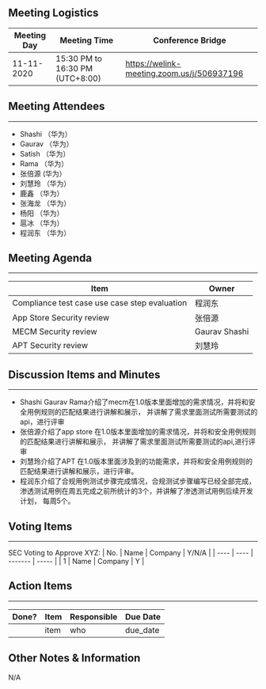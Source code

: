 ## Meeting Logistics

| Meeting Day | Meeting Time                    | Conference Bridge                          |
| ----------- | ------------------------------- | ------------------------------------------ |
| 11-11-2020  | 15:30 PM to 16:30 PM (UTC+8:00) | https://welink-meeting.zoom.us/j/506937196 |

## Meeting Attendees
** **
- Shashi （华为）
- Gaurav （华为）
- Satish （华为）
- Rama （华为）
- 张倍源 (华为）
- 刘慧玲 （华为）
- 鹿鑫 （华为）
- 张海龙 （华为）
- 杨阳 （华为）
- 扈冰 （华为）
- 程润东 （华为）




## Meeting Agenda

** **
| Item                               | Owner  |
| ---------------------------------- | ------ |
| Compliance test case use case step evaluation | 程润东 |
| App Store Security review | 张倍源 |
| MECM Security review | Gaurav Shashi |
| APT Security review | 刘慧玲 |

## Discussion Items and Minutes

** **
- Shashi Gaurav Rama介绍了mecm在1.0版本里面增加的需求情况，并将和安全用例规则的匹配结果进行讲解和展示， 并讲解了需求里面测试所需要测试的api，进行评审
- 张倍源介绍了app store 在1.0版本里面增加的需求情况，并将和安全用例规则的匹配结果进行讲解和展示， 并讲解了需求里面测试所需要测试的api,进行评审
- 刘慧玲介绍了APT 在1.0版本里面涉及到的功能需求，并将和安全用例规则的匹配结果进行讲解和展示，进行评审。
- 程润东介绍了合规用例测试步骤完成情况，合规测试步骤编写已经全部完成，渗透测试用例在周五完成之前所统计的3个，并讲解了渗透测试用例后续开发计划， 每周5个。


## Voting Items

** **
SEC Voting to Approve XYZ:
| No.  | Name | Company | Y/N/A |
| ---- | ---- | ------- | ----- |
| 1    | Name | Company | Y     |

## Action Items
** **
| Done? | Item | Responsible | Due Date |
| ----- | ---- | ----------- | -------- |
|       | item | who         | due_date |

## Other Notes & Information
N/A